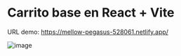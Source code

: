 # Carrito base en React + Vite

URL demo: https://mellow-pegasus-528061.netlify.app/

![image](https://github.com/williampl89/carrito-react-base/assets/127432402/8865c6ef-db30-4cd1-bf58-e9b41e8c3d83)

